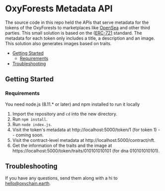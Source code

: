 # OxyForests Metadata API <!-- omit in toc -->

The source code in this repo held the APIs that serve metadata for the tokens of the OxyForests to marketplaces like [OpenSea](https://opensea.io) and other third parties. 
This small solution is based on the ([ERC-721](https://github.com/ethereum/EIPs/blob/master/EIPS/eip-721.md) standard. The metadata for each token only includes a title, a description and an image.
This solution also generates images based on traits.

- [Getting Started](#getting-started)
  - [Requirements](#requirements)
- [Troubleshooting](#troubleshooting)

## Getting Started

### Requirements
You need node.js (8.11.* or later) and npm installed to run it locally

1. Import the repository and `cd` into the new directory.
2. Run `npm install`.
3. Run `node index.js`.
4. Visit the token's metadata at http://localhost:5000/token/1 (for token 1) -- coming soon.
5. Visit the contract-level metadata at http://localhost:5000/contract/nft.
6. Get the information of the traits and the image at https://localhost:5000/token/traits/010101010101 (for dna 010101010101).

## Troubleshooting

If you have any questions, send them along with a hi to hello@oxychain.earth.
